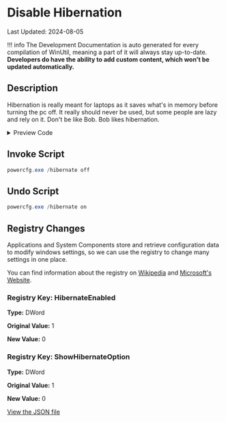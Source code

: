 # Disable Hibernation

Last Updated: 2024-08-05


!!! info
     The Development Documentation is auto generated for every compilation of WinUtil, meaning a part of it will always stay up-to-date. **Developers do have the ability to add custom content, which won't be updated automatically.**
## Description

Hibernation is really meant for laptops as it saves what's in memory before turning the pc off. It really should never be used, but some people are lazy and rely on it. Don't be like Bob. Bob likes hibernation.

<!-- BEGIN CUSTOM CONTENT -->

<!-- END CUSTOM CONTENT -->

<details>
<summary>Preview Code</summary>

```json
{
  "Content": "Disable Hibernation",
  "Description": "Hibernation is really meant for laptops as it saves what's in memory before turning the pc off. It really should never be used, but some people are lazy and rely on it. Don't be like Bob. Bob likes hibernation.",
  "category": "Essential Tweaks",
  "panel": "1",
  "Order": "a005_",
  "registry": [
    {
      "Path": "HKLM:\\System\\CurrentControlSet\\Control\\Session Manager\\Power",
      "Name": "HibernateEnabled",
      "Type": "DWord",
      "Value": "0",
      "OriginalValue": "1"
    },
    {
      "Path": "HKLM:\\SOFTWARE\\Microsoft\\Windows\\CurrentVersion\\Explorer\\FlyoutMenuSettings",
      "Name": "ShowHibernateOption",
      "Type": "DWord",
      "Value": "0",
      "OriginalValue": "1"
    }
  ],
  "InvokeScript": [
    "powercfg.exe /hibernate off"
  ],
  "UndoScript": [
    "powercfg.exe /hibernate on"
  ],
  "link": "https://christitustech.github.io/winutil/dev/tweaks/Essential-Tweaks/Hiber"
}
```

</details>

## Invoke Script

```powershell
powercfg.exe /hibernate off

```
## Undo Script

```powershell
powercfg.exe /hibernate on

```
## Registry Changes
Applications and System Components store and retrieve configuration data to modify windows settings, so we can use the registry to change many settings in one place.


You can find information about the registry on [Wikipedia](https://www.wikiwand.com/en/Windows_Registry) and [Microsoft's Website](https://learn.microsoft.com/en-us/windows/win32/sysinfo/registry).

### Registry Key: HibernateEnabled

**Type:** DWord

**Original Value:** 1

**New Value:** 0

### Registry Key: ShowHibernateOption

**Type:** DWord

**Original Value:** 1

**New Value:** 0



<!-- BEGIN SECOND CUSTOM CONTENT -->

<!-- END SECOND CUSTOM CONTENT -->


[View the JSON file](https://github.com/ChrisTitusTech/winutil/tree/main/config/tweaks.json)

